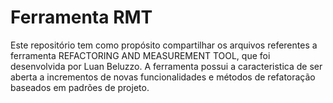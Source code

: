 # Ferramenta RMT
Este repositório tem como propósito compartilhar os arquivos referentes a ferramenta REFACTORING AND MEASUREMENT TOOL, que foi desenvolvida por Luan Beluzzo. A ferramenta possui a caracteristica de ser aberta a incrementos de novas funcionalidades e métodos de refatoração baseados em padrões de projeto.
